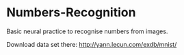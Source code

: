# Numbers-Recognition

Basic neural practice to recognise numbers from images.

Download data set there:
http://yann.lecun.com/exdb/mnist/
